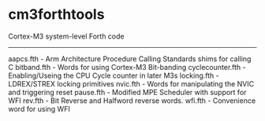 cm3forthtools
=============

Cortex-M3 system-level Forth code

----------
aapcs.fth - Arm Architecture Procedure Calling Standards shims for calling C
bitband.fth - Words for using Cortex-M3 Bit-banding
cyclecounter.fth - Enabling/Useing the CPU Cycle counter in later M3s
locking.fth - LDREX/STREX locking primitives
nvic.fth - Words for manipulating the NVIC and triggering reset
pause.fth - Modified MPE Scheduler with support for WFI
rev.fth - Bit Reverse and Halfword reverse words.
wfi.fth - Convenience word for using WFI

